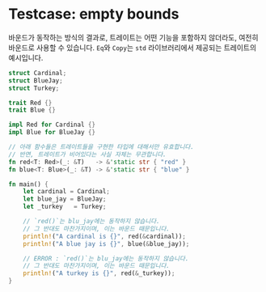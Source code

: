 # Testcase: empty bounds

바운드가 동작하는 방식의 결과로, 트레이트는 어떤 기능을 포함하지 않더라도, 여전히 바운드로 사용할 수 있습니다. `Eq`와 `Copy`는 `std` 라이브러리에서 제공되는 트레이트의 예시입니다.

```rust
struct Cardinal;
struct BlueJay;
struct Turkey;

trait Red {}
trait Blue {}

impl Red for Cardinal {}
impl Blue for BlueJay {}

// 아래 함수들은 트레이트들을 구현한 타입에 대해서만 유효합니다.
// 반면, 트레이트가 비어있다는 사실 자체는 무관합니다.
fn red<T: Red>(_: &T)   -> &'static str { "red" }
fn blue<T: Blue>(_: &T) -> &'static str { "blue" }

fn main() {
    let cardinal = Cardinal;
    let blue_jay = BlueJay;
    let _turkey   = Turkey;

    // `red()`는 blu_jay에는 동작하지 않습니다.
    // 그 반대도 마찬가지이며, 이는 바운드 때문입니다.
    println!("A cardinal is {}", red(&cardinal));
    println!("A blue jay is {}", blue(&blue_jay));

    // ERROR : `red()`는 blu_jay에는 동작하지 않습니다.
    // 그 반대도 마찬가지이며, 이는 바운드 때문입니다.
    println!("A turkey is {}", red(&_turkey));
}
```
